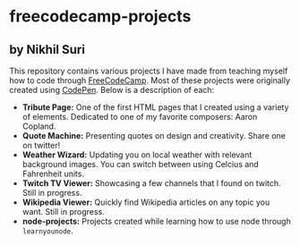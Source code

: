 # freecodecamp-projects
## by Nikhil Suri

This repository contains various projects I have made from teaching myself how to code through [FreeCodeCamp](https://www.freecodecamp.org/). Most of these projects were originally created using [CodePen](https://codepen.io/). Below is a description of each:

* **Tribute Page:** One of the first HTML pages that I created using a variety of elements. Dedicated to one of my favorite composers: Aaron Copland.
* **Quote Machine:** Presenting quotes on design and creativity. Share one on twitter!
* **Weather Wizard:** Updating you on local weather with relevant background images. You can switch between using Celcius and Fahrenheit units.
* **Twitch TV Viewer:** Showcasing a few channels that I found on twitch. Still in progress.
* **Wikipedia Viewer:** Quickly find Wikipedia articles on any topic you want. Still in progress.
* **node-projects:** Projects created while learning how to use node through `learnyounode`.
